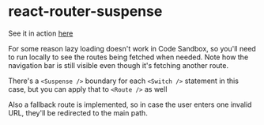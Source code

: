 # react-router-suspense

See it in action [here](https://codesandbox.io/s/laughing-allen-1jyho)

For some reason lazy loading doesn't work in Code Sandbox, so you'll need to run locally to see the routes being fetched when needed. Note how the navigation bar is still visible even though it's fetching another route.

There's a `<Suspense />` boundary for each `<Switch />` statement in this case, but you can apply that to `<Route />` as well

Also a fallback route is implemented, so in case the user enters one invalid URL, they'll be redirected to the main path.
